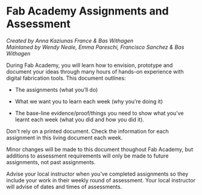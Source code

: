 # Fab Academy Assignments and Assessment

*Created by Anna Kaziunas France & Bas Withagen*  
*Maintaned by Wendy Neale, Emma Pareschi, Francisco Sanchez & Bas Withagen*

 During Fab Academy, you will learn how to envision, prototype and document your ideas through many hours of hands-on experience with digital fabrication tools. This document outlines:

* The assignments (what you’ll do)

* What we want you to learn each week (why you’re doing it)

* The base-line evidence/proof/things you need to show what you’ve learnt each week (what you did and how you did it).

Don't rely on a printed document. Check the information for each assignment in this living document each week. 

Minor changes will be made to this document thoughout Fab Academy, but additions to assessment requirements will only be made to future assignments, not past assignments. 

Advise your local instructor when you’ve completed assignments so they include your work in their weekly round of assessment. Your local instructor will advise of dates and times of assessments.
